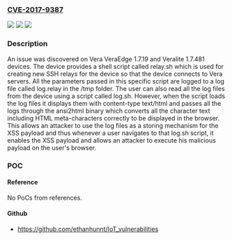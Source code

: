 ### [CVE-2017-9387](https://cve.mitre.org/cgi-bin/cvename.cgi?name=CVE-2017-9387)
![](https://img.shields.io/static/v1?label=Product&message=n%2Fa&color=blue)
![](https://img.shields.io/static/v1?label=Version&message=n%2Fa&color=blue)
![](https://img.shields.io/static/v1?label=Vulnerability&message=n%2Fa&color=brighgreen)

### Description

An issue was discovered on Vera VeraEdge 1.7.19 and Veralite 1.7.481 devices. The device provides a shell script called relay.sh which is used for creating new SSH relays for the device so that the device connects to Vera servers. All the parameters passed in this specific script are logged to a log file called log.relay in the /tmp folder. The user can also read all the log files from the device using a script called log.sh. However, when the script loads the log files it displays them with content-type text/html and passes all the logs through the ansi2html binary which converts all the character text including HTML meta-characters correctly to be displayed in the browser. This allows an attacker to use the log files as a storing mechanism for the XSS payload and thus whenever a user navigates to that log.sh script, it enables the XSS payload and allows an attacker to execute his malicious payload on the user's browser.

### POC

#### Reference
No PoCs from references.

#### Github
- https://github.com/ethanhunnt/IoT_vulnerabilities

